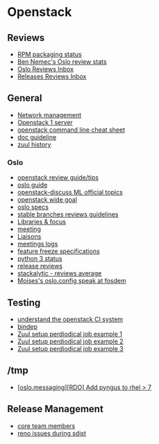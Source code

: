 # Openstack

## Reviews
- [RPM packaging status](https://toabctl.de/openstack/rpm-packaging-status-ussuri.html)
- [Ben Nemec's Oslo review stats](http://nemebean.com/reviewstats/oslo-open.html)
- [Oslo Reviews Inbox](https://review.opendev.org/#/dashboard/?foreach=(project:%5Eopenstack/oslo.*+OR+project:openstack/debtcollector+OR%0Aproject:openstack/pylockfile+OR+project:openstack/castellan+OR%0Aproject:openstack/futurist+OR+project:openstack/automaton+OR%0Aproject:openstack/stevedore+OR+project:openstack/taskflow+OR%0Aproject:openstack/tooz+OR+project:openstack-dev/cookiecutter+OR%0Aproject:openstack-dev/pbr+OR+project:openstack/debtcollector+OR%0Aproject:openstack-dev/oslo-cookiecutter+OR+project:openstack/mox3)%0Astatus:open+NOT+owner:self+NOT+label:Workflow%3C=-1+label:Verified%3E=1%0ANOT+reviewedby:self&title=Oslo+Review+Inbox&Oslo+Specs=project:openstack/oslo-specs&Bug+Fixes=topic:%5Ebug/.*&Blueprints=message:%22Blueprint%22&Needs+Feedback+(Changes+older+than+5+days+that+have+not+been+reviewed+by+anyone)=NOT+label:Code-Review%3C=2+age:5d&You+are+a+reviewer,+but+haven't+voted+in+the+current+revision=reviewer:self&Needs+final+%2B2=label:Code-Review%3E=2+limit:50&New+Contributors=reviewer:10068&Passed+Jenkins,+No+Negative+Feedback=NOT+label:Code-Review%3E=2+NOT+label:Code-Review%3C=-1+limit:50&Wayward+Changes+(Changes+with+no+code+review+in+the+last+2days)=NOT+label:Code-Review%3C=2+age:2d)
- [Releases Reviews Inbox](https://review.opendev.org/#/dashboard/?title=Releases+Inbox&foreach=is%3Aopen&ussuri=project%3Aopenstack%2Freleases+file%3A%5Edeliverables%2Fussuri%2F.%2A+NOT+label%3AWorkflow%2D1&train=project%3Aopenstack%2Freleases+file%3A%5Edeliverables%2Ftrain%2F.%2A+NOT+label%3AWorkflow%2D1&stein=project%3Aopenstack%2Freleases+file%3A%5Edeliverables%2Fstein%2F.%2A+NOT+label%3AWorkflow%2D1&rocky=project%3Aopenstack%2Freleases+file%3A%5Edeliverables%2Frocky%2F.%2A+NOT+label%3AWorkflow%2D1&independent=project%3Aopenstack%2Freleases+file%3A%5Edeliverables%2F_independent%2F.%2A+NOT+label%3AWorkflow%2D1&Tools%2FJobs=%28%0A%28+project%3Aopenstack%2Dinfra%2Fproject%2Dconfig+file%3A%5Ezuul%2Fscripts%2Frelease%2Dtools%2F.%2A+%29%0AOR%0Aproject%3Aopenstack%2Dinfra%2Frelease%2Dtest%0AOR%0A%28+project%3Aopenstack%2Freleases+file%3A%5Eopenstack_releases%2F.%2A+%29%0AOR%0Aproject%3Aopenstack%2Freno%0A%29&All+Releases=is%3Aopen+project%3Aopenstack%2Freleases)

## General
- [Network management](https://www.weave.works/)
- [Openstack 1 server](http://docs.openstack.org/developer/devstack/guides/single-machine.html)
- [openstack command line cheat sheet](https://www.golinuxcloud.com/openstack-command-line-cheat-sheet/)
- [doc guideline](https://specs.openstack.org/openstack/docs-specs/specs/pike/os-manuals-migration.html)
- [zuul history](https://opensource.com/article/20/2/zuul)

### Oslo
- [openstack review guide/tips](https://docs.openstack.org/project-team-guide/review-the-openstack-way.html)
- [oslo guide](https://docs.openstack.org/project-team-guide/oslo.html)
- [openstack-discuss ML official topics](https://etherpad.openstack.org/p/common-openstack-ml-topics)
- [openstack wide goal](https://governance.openstack.org/tc/goals/index.html)
- [oslo specs](https://specs.openstack.org/openstack/oslo-specs/)
- [stable branches reviews guidelines](https://docs.openstack.org/project-team-guide/stable-branches.html#review-guidelines)
- [Libraries & focus](https://etherpad.openstack.org/p/oslo-pike-tracking)
- [meeting](https://wiki.openstack.org/wiki/Meetings/Oslo)
- [Liaisons](https://specs.openstack.org/openstack/oslo-specs/specs/policy/liaisons.html)
- [meetings logs](http://eavesdrop.openstack.org/meetings/oslo/2018/)
- [feature freeze specifications](https://specs.openstack.org/openstack/oslo-specs/specs/policy/feature-freeze.html)
- [python 3 status](https://wiki.openstack.org/wiki/Python3#Python_3_Status_of_OpenStack_projects)
- [release reviews](https://review.openstack.org/#/q/project:openstack/releases+status:open)
- [stackalytic - reviews average](http://stackalytics.com/)
- [Moises's oslo.config speak at fosdem](https://fosdem.org/2020/schedule/event/security_protecting_plaintext_secrets_in_configuration_files/)

## Testing
- [understand the openstack CI system](http://www.joinfu.com/2014/01/understanding-the-openstack-ci-system/)
- [bindep](https://docs.openstack.org/infra/bindep/readme.html)
- [Zuul setup perdiodical job example 1](https://code.engineering.redhat.com/gerrit/#/c/168584/)
- [Zuul setup perdiodical job example 2](https://code.engineering.redhat.com/gerrit/169014)
- [Zuul setup perdiodical job example 3](https://code.engineering.redhat.com/gerrit/169766)

## /tmp
- [[oslo.messaging][RDO] Add pyngus to rhel > 7](https://review.rdoproject.org/r/#/c/22745/)

## Release Management
- [core team members](https://review.opendev.org/#/admin/groups/11,members)
- [reno issues during sdist](https://storyboard.openstack.org/#!/story/2007274)
